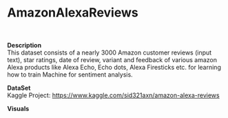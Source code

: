 # AmazonAlexaReviews
</br>

**Description** </br>
This dataset consists of a nearly 3000 Amazon customer reviews (input text), star ratings, date of review, variant and feedback of various amazon Alexa products like Alexa Echo, Echo dots, Alexa Firesticks etc. for learning how to train Machine for sentiment analysis.

**DataSet**</br>
Kaggle Project: https://www.kaggle.com/sid321axn/amazon-alexa-reviews

**Visuals** </br>

